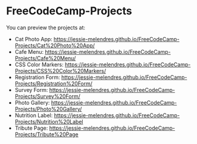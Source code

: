 # FreeCodeCamp-Projects

You can preview the projects at:

* Cat Photo App: https://jessie-melendres.github.io/FreeCodeCamp-Projects/Cat%20Photo%20App/
* Cafe Menu: https://jessie-melendres.github.io/FreeCodeCamp-Projects/Cafe%20Menu/
* CSS Color Markers: https://jessie-melendres.github.io/FreeCodeCamp-Projects/CSS%20Color%20Markers/
* Registration Form: https://jessie-melendres.github.io/FreeCodeCamp-Projects/Registration%20Form/
* Survey Form: https://jessie-melendres.github.io/FreeCodeCamp-Projects/Survey%20Form/
* Photo Gallery: https://jessie-melendres.github.io/FreeCodeCamp-Projects/Photo%20Gallery/
* Nutrition Label: https://jessie-melendres.github.io/FreeCodeCamp-Projects/Nutrition%20Label
* Tribute Page: https://jessie-melendres.github.io/FreeCodeCamp-Projects/Tribute%20Page
